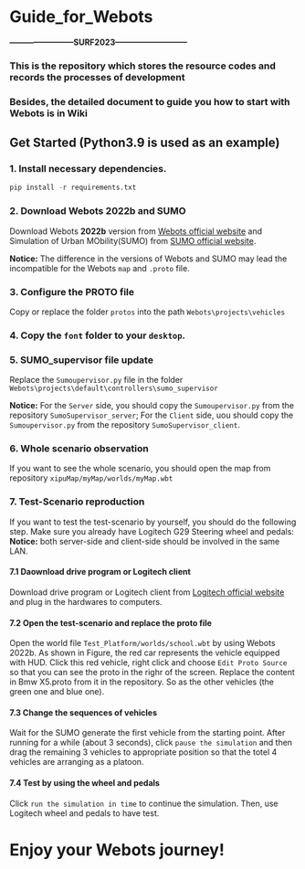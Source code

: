 # Guide_for_Webots     
**————————SURF2023—————————**   
### This is the repository which stores the resource codes and records the processes of development    
### Besides, the detailed document to guide you how to start with Webots is in Wiki


## Get Started (Python3.9 is used as an example)

### 1. Install necessary dependencies.

```python
pip install -r requirements.txt
```

### 2. Download Webots 2022b and SUMO 
Download Webots **2022b** version from [Webots official website](https://github.com/cyberbotics/webots/releases) and Simulation of Urban MObility(SUMO) from [SUMO official website](https://sumo.dlr.de/docs/Downloads.php).

**Notice:** The difference in the versions of Webots and SUMO may lead the incompatible for the Webots `map` and `.proto` file.


### 3. Configure the **PROTO** file
Copy or replace the folder `protos` into the path `Webots\projects\vehicles`


### 4. Copy the `font` folder to your `desktop`.


### 5. SUMO_supervisor file update
Replace the `Sumoupervisor.py` file in the folder `Webots\projects\default\controllers\sumo_supervisor`

**Notice:** For the `Server` side, you should copy the `Sumoupervisor.py` from the repository `SumoSupervisor_server`; For the `Client` side, uou should copy the `Sumoupervisor.py` from the repository `SumoSupervisor_client`.


### 6. Whole scenario observation
If you want to see the whole scenario, you should open the map from repository `xipuMap/myMap/worlds/myMap.wbt`

### 7. Test-Scenario reproduction 
If you want to test the test-scenario by yourself, you should do the following step. Make sure you already have Logitech G29 Steering wheel and pedals:
**Notice:** both server-side and client-side should be involved in the same LAN.

#### 7.1 Daownload drive program or Logitech client 
Download drive program or Logitech client from [Logitech official website](https://www.logitechg.com/en-us/innovation/g-hub.html) and plug in the hardwares to computers.

#### 7.2 Open the test-scenario and replace the proto file
Open the world file `Test_Platform/worlds/school.wbt` by using Webots 2022b. As shown in Figure, the red car represents the vehicle equipped with HUD. Click this red vehicle, right click and choose `Edit Proto Source` so that you can see the proto in the righr of the screen. 
Replace the content in Bmw X5.proto from it in the repository. So as the other vehicles (the green one and blue one).

#### 7.3 Change the sequences of vehicles
Wait for the SUMO generate the first vehicle from the starting point. After running for a while (about 3 seconds), click `pause the simulation` and then drag the remaining 3 vehicles to appropriate position so that the totel 4 vehicles are arranging as a platoon.

#### 7.4 Test by using the wheel and pedals
Click `run the simulation in time` to continue the simulation. Then, use Logitech wheel and pedals to have test.


# Enjoy your Webots journey!
